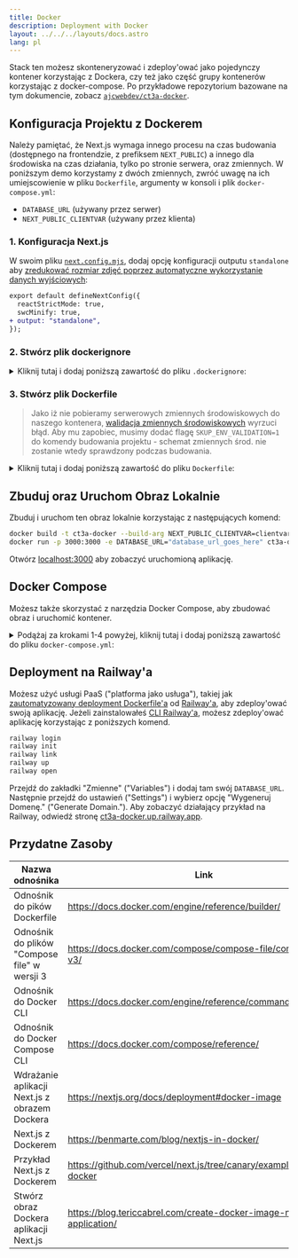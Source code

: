 ```yaml
---
title: Docker
description: Deployment with Docker
layout: ../../../layouts/docs.astro
lang: pl
---
```


Stack ten możesz skonteneryzować i zdeploy'ować jako pojedynczy kontener korzystając z Dockera, czy też jako część grupy kontenerów korzystając z docker-compose. Po przykładowe repozytorium bazowane na tym dokumencie, zobacz [`ajcwebdev/ct3a-docker`](https://github.com/ajcwebdev/ct3a-docker).

## Konfiguracja Projektu z Dockerem

Należy pamiętać, że Next.js wymaga innego procesu na czas budowania (dostępnego na frontendzie, z prefiksem `NEXT_PUBLIC`) a innego dla środowiska na czas działania, tylko po stronie serwera, oraz zmiennych. W poniższym demo korzystamy z dwóch zmiennych, zwróć uwagę na ich umiejscowienie w pliku `Dockerfile`, argumenty w konsoli i plik `docker-compose.yml`:

- `DATABASE_URL` (używany przez serwer)
- `NEXT_PUBLIC_CLIENTVAR` (używany przez klienta)

### 1. Konfiguracja Next.js

W swoim pliku [`next.config.mjs`](https://github.com/t3-oss/create-t3-app/blob/main/cli/template/base/next.config.mjs), dodaj opcję konfiguracji outputu `standalone` aby [zredukować rozmiar zdjęć poprzez automatyczne wykorzystanie danych wyjściowych](https://nextjs.org/docs/advanced-features/output-file-tracing):

```diff
export default defineNextConfig({
  reactStrictMode: true,
  swcMinify: true,
+ output: "standalone",
});
```

### 2. Stwórz plik dockerignore

<details>
    <summary>
      Kliknij tutaj i dodaj poniższą zawartość do pliku <code>.dockerignore</code>:
    </summary>
<div class="content">

```
.env
Dockerfile
.dockerignore
node_modules
npm-debug.log
README.md
.next
.git
```

</div>

</details>

### 3. Stwórz plik Dockerfile

> Jako iż nie pobieramy serwerowych zmiennych środowiskowych do naszego kontenera, [walidacja zmiennych środowiskowych](/pl/usage/env-variables) wyrzuci błąd. Aby mu zapobiec, musimy dodać flagę `SKUP_ENV_VALIDATION=1` do komendy budowania projektu - schemat zmiennych środ. nie zostanie wtedy sprawdzony podczas budowania.

<details>
    <summary>
      Kliknij tutaj i dodaj poniższą zawartość do pliku <code>Dockerfile</code>:
    </summary>
<div class="content">

```docker
##### DEPENDENCIES

FROM --platform=linux/amd64 node:16-alpine AS deps
RUN apk add --no-cache libc6-compat openssl1.1-compat
WORKDIR /app

# Install Prisma Client - remove if not using Prisma

COPY prisma ./

# Install dependencies based on the preferred package manager

COPY package.json yarn.lock* package-lock.json* pnpm-lock.yaml\* ./

RUN \
 if [ -f yarn.lock ]; then yarn --frozen-lockfile; \
 elif [ -f package-lock.json ]; then npm ci; \
 elif [ -f pnpm-lock.yaml ]; then yarn global add pnpm && pnpm i; \
 else echo "Lockfile not found." && exit 1; \
 fi

##### BUILDER

FROM --platform=linux/amd64 node:16-alpine AS builder
ARG DATABASE_URL
ARG NEXT_PUBLIC_CLIENTVAR
WORKDIR /app
COPY --from=deps /app/node_modules ./node_modules
COPY . .

# ENV NEXT_TELEMETRY_DISABLED 1

RUN \
 if [ -f yarn.lock ]; then SKIP_ENV_VALIDATION=1 yarn build; \
 elif [ -f package-lock.json ]; then SKIP_ENV_VALIDATION=1 npm run build; \
 elif [ -f pnpm-lock.yaml ]; then yarn global add pnpm && SKIP_ENV_VALIDATION=1 pnpm run build; \
 else echo "Lockfile not found." && exit 1; \
 fi

##### RUNNER

FROM --platform=linux/amd64 node:16-alpine AS runner
WORKDIR /app

ENV NODE_ENV production

# ENV NEXT_TELEMETRY_DISABLED 1

RUN addgroup --system --gid 1001 nodejs
RUN adduser --system --uid 1001 nextjs

COPY --from=builder /app/next.config.mjs ./
COPY --from=builder /app/public ./public
COPY --from=builder /app/package.json ./package.json

COPY --from=builder --chown=nextjs:nodejs /app/.next/standalone ./
COPY --from=builder --chown=nextjs:nodejs /app/.next/static ./.next/static

USER nextjs
EXPOSE 3000
ENV PORT 3000

CMD ["node", "server.js"]

```

> **_Uwagi_**
>
> - _Emulacja platformy z flagą `--platform=linux/amd64` może nie być potrzebna podczas korzystania z Node'a w wersji 18._
> - _Aby zrozumieć, dlaczego `libc6-compat` może być potrzebny, zobacz [`node:alpine`](https://github.com/nodejs/docker-node/tree/b4117f9333da4138b03a546ec926ef50a31506c3#nodealpine)._
> - _Next.js zbiera [anonimowe dane telemetryczne o ogólnym użyciu](https://nextjs.org/telemetry). Odkomentuj pierwsze wystąpienie `ENV NEXT_TELEMETRY_DISABLED 1` aby wyłączyć telemetrię podczas budowania. Odkomentuj drugie wystąpienie, aby wyłączyć telemetrię w produkcie końcowym._

</div>
</details>

## Zbuduj oraz Uruchom Obraz Lokalnie

Zbuduj i uruchom ten obraz lokalnie korzystając z następujących komend:

```bash
docker build -t ct3a-docker --build-arg NEXT_PUBLIC_CLIENTVAR=clientvar .
docker run -p 3000:3000 -e DATABASE_URL="database_url_goes_here" ct3a-docker
```

Otwórz [localhost:3000](http://localhost:3000/) aby zobaczyć uruchomioną aplikację.

## Docker Compose

Możesz także skorzystać z narzędzia Docker Compose, aby zbudować obraz i uruchomić kontener.

<details>
    <summary>
      Podążaj za krokami 1-4 powyżej, kliknij tutaj i dodaj poniższą zawartość do pliku <code>docker-compose.yml</code>:
    </summary>
<div class="content">

```yaml
version: "3.9"
services:
  app:
    platform: "linux/amd64"
    build:
      context: .
      dockerfile: Dockerfile
      args:
        NEXT_PUBLIC_CLIENTVAR: "clientvar"
    working_dir: /app
    ports:
      - "3000:3000"
    image: t3-app
    environment:
      - DATABASE_URL=database_url_goes_here
```

Uruchom aplikację za pomocą komendy `docker compose up`:

```bash
docker compose up
```

Otwórz [localhost:3000](http://localhost:3000/) aby zobaczyć uruchomioną aplikację.

</div>
</details>

## Deployment na Railway'a

Możesz użyć usługi PaaS ("platforma jako usługa"), takiej jak [zautomatyzowany deployment Dockerfile'a](https://docs.railway.app/deploy/dockerfiles) od [Railway'a](https://railway.app), aby zdeploy'ować swoją aplikację. Jeżeli zainstalowałeś [CLI Railway'a](https://docs.railway.app/develop/cli#install), możesz zdeploy'ować aplikację korzystając z poniższych komend.

```bash
railway login
railway init
railway link
railway up
railway open
```

Przejdź do zakładki "Zmienne" ("Variables") i dodaj tam swój `DATABASE_URL`. Następnie przejdź do ustawień ("Settings") i wybierz opcję "Wygeneruj Domenę." ("Generate Domain."). Aby zobaczyć działający przykład na Railway, odwiedź stronę [ct3a-docker.up.railway.app](https://ct3a-docker.up.railway.app/).

## Przydatne Zasoby

| Nazwa odnośnika                               | Link                                                                 |
| --------------------------------------------- | -------------------------------------------------------------------- |
| Odnośnik do pików Dockerfile                  | https://docs.docker.com/engine/reference/builder/                    |
| Odnośnik do plików "Compose file" w wersji 3  | https://docs.docker.com/compose/compose-file/compose-file-v3/        |
| Odnośnik do Docker CLI                        | https://docs.docker.com/engine/reference/commandline/docker/         |
| Odnośnik do Docker Compose CLI                | https://docs.docker.com/compose/reference/                           |
| Wdrażanie aplikacji Next.js z obrazem Dockera | https://nextjs.org/docs/deployment#docker-image                      |
| Next.js z Dockerem                            | https://benmarte.com/blog/nextjs-in-docker/                          |
| Przykład Next.js z Dockerem                  | https://github.com/vercel/next.js/tree/canary/examples/with-docker   |
| Stwórz obraz Dockera aplikacji Next.js        | https://blog.tericcabrel.com/create-docker-image-nextjs-application/ |
